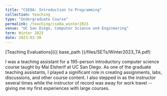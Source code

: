 ```yaml
---
title: "CSE8A: Introduction to Programming"
collection: teaching
type: "Undergraduate Course"
permalink: /teaching/cse8a_winter2023
venue: "UC San Diego, Computer Science and Engineering"
term: Winter 2023
date: 2023-03-30
---
```



[Teaching Evaluations]({{ base_path }}/files/SETs/Winter2023_TA.pdf)

I was a teaching assistant for a 195-person introductory computer science course taught by Mai Elsherif at UC San Diego. As one of the graduate teaching assistants, I played a significant role in creating assignments, labs, discussions, and other course content. I also stepped in as the instructor several times while the instructor of record was away for work travel -- giving me my first experiences with large courses.
